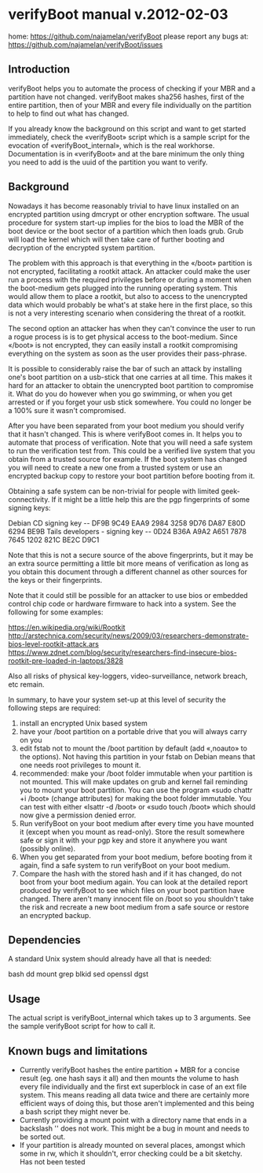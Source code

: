 verifyBoot manual v.2012-02-03
==============================

home:                      https://github.com/najamelan/verifyBoot
please report any bugs at: https://github.com/najamelan/verifyBoot/issues

Introduction
------------

verifyBoot helps you to automate the process of checking if your MBR and a partition have not changed.
verifyBoot makes sha256 hashes, first of the entire partition, then of your MBR and every file individually on the partition to help to find out what has changed.

If you already know the background on this script and want to get started immediately, check the «verifyBoot» script which is a sample script for the evocation of «verifyBoot_internal», which is the real workhorse. Documentation is in «verifyBoot» and at the bare minimum the only thing you need to add is the uuid of the partition you want to verify.


Background
----------

Nowadays it has become reasonably trivial to have linux installed on an encrypted partition using dmcrypt or other encryption software. The usual procedure for system start-up implies for the bios to load the MBR of the boot device or the boot sector of a partition which then loads grub. Grub will load the kernel which will then take care of further booting and decryption of the encrypted system partition.

The problem with this approach is that everything in the «/boot» partition is not encrypted, facilitating a rootkit attack. An attacker could make the user run a process with the required privileges before or during a moment when the boot-medium gets plugged into the running operating system. This would allow them to place a rootkit, but also to access to the unencrypted data which would probably be what's at stake here in the first place, so this is not a very interesting scenario when considering the threat of a rootkit.

The second option an attacker has when they can't convince the user to run a rogue process is is to get physical access to the boot-medium. Since «/boot» is not encrypted, they can easily install a rootkit compromising everything on the system as soon as the user provides their pass-phrase.

It is possible to considerably raise the bar of such an attack by installing one's boot partition on a usb-stick that one carries at all time. This makes it hard for an attacker to obtain the unencrypted boot partition to compromise it. What do you do however when you go swimming, or when you get arrested or if you forget your usb stick somewhere. You could no longer be a 100% sure it wasn't compromised.

After you have been separated from your boot medium you should verify that it hasn't changed. This is where verifyBoot comes in. It helps you to automate that process of verification. Note that you will need a safe system to run the verification test from. This could be a verified live system that you obtain from a trusted source for example. If the boot system has changed you will need to create a new one from a trusted system or use an encrypted backup copy to restore your boot partition before booting from it.

Obtaining a safe system can be non-trivial for people with limited geek-connectivity. If it might be a little help this are the pgp fingerprints of some signing keys:

Debian CD signing key          -- DF9B 9C49 EAA9 2984 3258 9D76 DA87 E80D 6294 BE9B
Tails developers - signing key -- 0D24 B36A A9A2 A651 7878 7645 1202 821C BE2C D9C1

Note that this is not a secure source of the above fingerprints, but it may be an extra source permitting a little bit more means of verification as long as you obtain this document through a different channel as other sources for the keys or their fingerprints.

Note that it could still be possible for an attacker to use bios or embedded control chip code or hardware firmware to hack into a system. See the following for some examples:

https://en.wikipedia.org/wiki/Rootkit
http://arstechnica.com/security/news/2009/03/researchers-demonstrate-bios-level-rootkit-attack.ars
https://www.zdnet.com/blog/security/researchers-find-insecure-bios-rootkit-pre-loaded-in-laptops/3828


Also all risks of physical key-loggers, video-surveillance, network breach, etc remain.

In summary, to have your system set-up at this level of security the following steps are required:

1. install an encrypted Unix based system
2. have your /boot partition on a portable drive that you will always carry on you
3. edit fstab not to mount the /boot partition by default (add «,noauto» to the options). Not having this partition in your fstab on Debian means that one needs root privileges to mount it.
4. recommended: make your /boot folder immutable when your partition is not mounted. This will make updates on grub and kernel fail reminding you to mount your boot partition. You can use the program «sudo chattr +i /boot» (change attributes) for making the boot folder immutable. You can test with either «lsattr -d /boot» or «sudo touch /boot» which should now give a permission denied error.
5. Run verifyBoot on your boot medium after every time you have mounted it (except when you mount as read-only). Store the result somewhere safe or sign it with your pgp key and store it anywhere you want (possibly online).
6. When you get separated from your boot medium, before booting from it again, find a safe system to run verifyBoot on your boot medium.
7. Compare the hash with the stored hash and if it has changed, do not boot from your boot medium again. You can look at the detailed report produced by verifyBoot to see which files on your boot partition have changed. There aren't many innocent file on /boot so you shouldn't take the risk and recreate a new boot medium from a safe source or restore an encrypted backup.



Dependencies
------------
A standard Unix system should already have all that is needed:

bash
dd
mount
grep
blkid
sed
openssl dgst

Usage
-----
The actual script is verifyBoot_internal which takes up to 3 arguments. See the sample verifyBoot script for how to call it.


Known bugs and limitations
--------------------------

- Currently verifyBoot hashes the entire partition + MBR for a concise result (eg. one hash says it all) and then mounts the volume to hash every file individually and the first ext superblock in case of an ext file system. This means reading all data twice and there are certainly more efficient ways of doing this, but those aren't implemented and this being a bash script they might never be.
- Currently providing a mount point with a directory name that ends in a backslash '\' does not work. This might be a bug in mount and needs to be sorted out.
- If your partition is already mounted on several places, amongst which some in rw, which it shouldn't, error checking could be a bit sketchy. Has not been tested